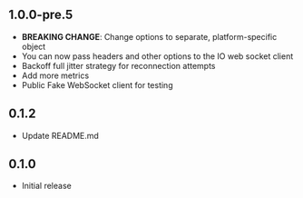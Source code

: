 ## 1.0.0-pre.5

- **BREAKING CHANGE**: Change options to separate, platform-specific object
- You can now pass headers and other options to the IO web socket client
- Backoff full jitter strategy for reconnection attempts
- Add more metrics
- Public Fake WebSocket client for testing

## 0.1.2

- Update README.md

## 0.1.0

- Initial release
